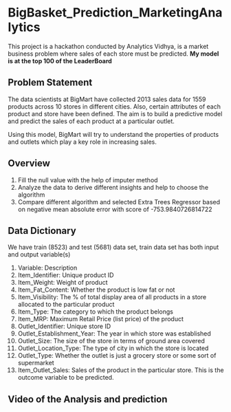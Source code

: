 # BigBasket_Prediction_MarketingAnalytics
This project is a hackathon conducted by Analytics Vidhya, is a market business problem where sales of each store must be predicted. **My model is at the top 100 of the LeaderBoard**
## Problem Statement
The data scientists at BigMart have collected 2013 sales data for 1559 products across 10 stores in different cities. Also, certain attributes of each product and store have been defined. The aim is to build a predictive model and predict the sales of each product at a particular outlet.

Using this model, BigMart will try to understand the properties of products and outlets which play a key role in increasing sales.

## Overview
1. Fill the null value with the help of imputer method
2. Analyze the data to derive different insights and help to choose the algorithm
3. Compare different algorithm and selected Extra Trees Regressor based on negative mean absolute error with score of -753.9840726814722
## Data Dictionary

We have train (8523) and test (5681) data set, train data set has both input and output variable(s)

1. Variable: 	Description
2. Item_Identifier: 	Unique product ID
3. Item_Weight:	Weight of product
4. Item_Fat_Content: 	Whether the product is low fat or not
5. Item_Visibility: 	The % of total display area of all products in a store allocated to the particular product
6. Item_Type: 	The category to which the product belongs
7. Item_MRP: 	Maximum Retail Price (list price) of the product
8. Outlet_Identifier: 	Unique store ID
9. Outlet_Establishment_Year: 	The year in which store was established
10. Outlet_Size: 	The size of the store in terms of ground area covered
11. Outlet_Location_Type: 	The type of city in which the store is located
12. Outlet_Type: 	Whether the outlet is just a grocery store or some sort of supermarket
13. Item_Outlet_Sales: 	Sales of the product in the particular store. This is the outcome variable to be predicted.

## Video of the Analysis and prediction
